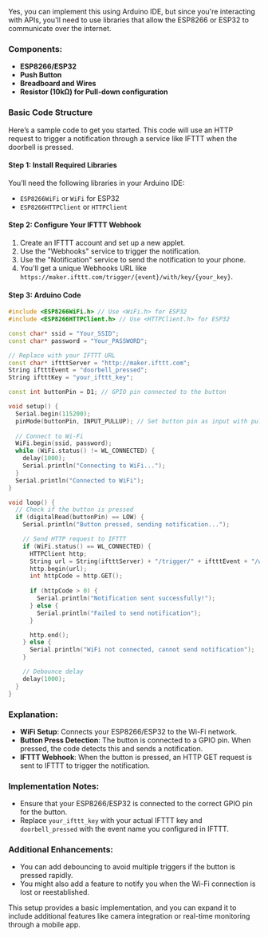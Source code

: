 Yes, you can implement this using Arduino IDE, but since you're interacting with APIs, you'll need to use libraries that allow the ESP8266 or ESP32 to communicate over the internet.

### Components:
- **ESP8266/ESP32**
- **Push Button**
- **Breadboard and Wires**
- **Resistor (10kΩ) for Pull-down configuration**

### Basic Code Structure

Here’s a sample code to get you started. This code will use an HTTP request to trigger a notification through a service like IFTTT when the doorbell is pressed.

#### Step 1: Install Required Libraries
You’ll need the following libraries in your Arduino IDE:
- `ESP8266WiFi` or `WiFi` for ESP32
- `ESP8266HTTPClient` or `HTTPClient`

#### Step 2: Configure Your IFTTT Webhook
1. Create an IFTTT account and set up a new applet.
2. Use the "Webhooks" service to trigger the notification.
3. Use the "Notification" service to send the notification to your phone.
4. You'll get a unique Webhooks URL like `https://maker.ifttt.com/trigger/{event}/with/key/{your_key}`.

#### Step 3: Arduino Code

```cpp
#include <ESP8266WiFi.h> // Use <WiFi.h> for ESP32
#include <ESP8266HTTPClient.h> // Use <HTTPClient.h> for ESP32

const char* ssid = "Your_SSID";
const char* password = "Your_PASSWORD";

// Replace with your IFTTT URL
const char* iftttServer = "http://maker.ifttt.com";
String iftttEvent = "doorbell_pressed";
String iftttKey = "your_ifttt_key";

const int buttonPin = D1; // GPIO pin connected to the button

void setup() {
  Serial.begin(115200);
  pinMode(buttonPin, INPUT_PULLUP); // Set button pin as input with pull-up resistor
  
  // Connect to Wi-Fi
  WiFi.begin(ssid, password);
  while (WiFi.status() != WL_CONNECTED) {
    delay(1000);
    Serial.println("Connecting to WiFi...");
  }
  Serial.println("Connected to WiFi");
}

void loop() {
  // Check if the button is pressed
  if (digitalRead(buttonPin) == LOW) {
    Serial.println("Button pressed, sending notification...");

    // Send HTTP request to IFTTT
    if (WiFi.status() == WL_CONNECTED) {
      HTTPClient http;
      String url = String(iftttServer) + "/trigger/" + iftttEvent + "/with/key/" + iftttKey;
      http.begin(url);
      int httpCode = http.GET();
      
      if (httpCode > 0) {
        Serial.println("Notification sent successfully!");
      } else {
        Serial.println("Failed to send notification");
      }

      http.end();
    } else {
      Serial.println("WiFi not connected, cannot send notification");
    }

    // Debounce delay
    delay(1000);
  }
}
```

### Explanation:
- **WiFi Setup**: Connects your ESP8266/ESP32 to the Wi-Fi network.
- **Button Press Detection**: The button is connected to a GPIO pin. When pressed, the code detects this and sends a notification.
- **IFTTT Webhook**: When the button is pressed, an HTTP GET request is sent to IFTTT to trigger the notification.

### Implementation Notes:
- Ensure that your ESP8266/ESP32 is connected to the correct GPIO pin for the button.
- Replace `your_ifttt_key` with your actual IFTTT key and `doorbell_pressed` with the event name you configured in IFTTT.

### Additional Enhancements:
- You can add debouncing to avoid multiple triggers if the button is pressed rapidly.
- You might also add a feature to notify you when the Wi-Fi connection is lost or reestablished.

This setup provides a basic implementation, and you can expand it to include additional features like camera integration or real-time monitoring through a mobile app.
